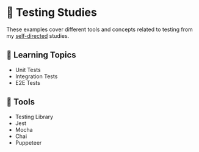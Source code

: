 # :100: Testing Studies

These examples cover different tools and concepts related to testing from my [self-directed](https://github.com/DanielBrito/self-learning) studies.

## :bookmark_tabs: Learning Topics

- Unit Tests
- Integration Tests
- E2E Tests

## :toolbox: Tools

- Testing Library
- Jest
- Mocha
- Chai
- Puppeteer

